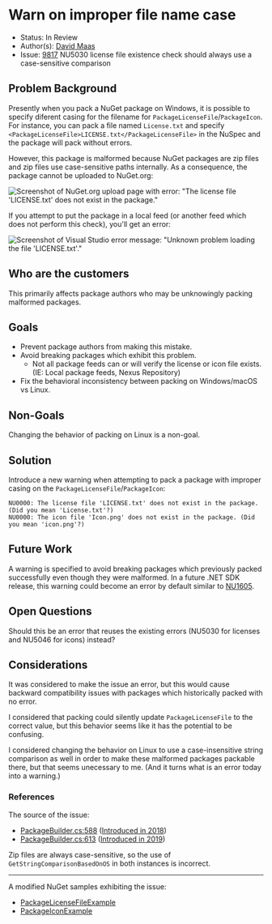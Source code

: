 
# Warn on improper file name case

* Status: In Review
* Author(s): [David Maas](https://github.com/PathogenDavid)
* Issue: [9817](https://github.com/NuGet/Home/issues/9817) NU5030 license file existence check should always use a case-sensitive comparison

## Problem Background

Presently when you pack a NuGet package on Windows, it is possible to specify diferent casing for the filename for `PackageLicenseFile`/`PackageIcon`. For instance, you can pack a file named `License.txt` and specify `<PackageLicenseFile>LICENSE.txt</PackageLicenseFile>` in the NuSpec and the package will pack without errors.

However, this package is malformed because NuGet packages are zip files and zip files use case-sensitive paths internally. As a consequence, the package cannot be uploaded to NuGet.org:

![Screenshot of NuGet.org upload page with error: "The license file 'LICENSE.txt' does not exist in the package."](https://user-images.githubusercontent.com/278957/87859778-464db400-c8fd-11ea-9d19-230c87285e92.png)

If you attempt to put the package in a local feed (or another feed which does not perform this check), you'll get an error:

![Screenshot of Visual Studio error message: "Unknown problem loading the file 'LICENSE.txt'."](https://user-images.githubusercontent.com/278957/87859796-7ac17000-c8fd-11ea-8953-64fc9606c831.png)

## Who are the customers

This primarily affects package authors who may be unknowingly packing malformed packages.

## Goals

* Prevent package authors from making this mistake.
* Avoid breaking packages which exhibit this problem.
  * Not all package feeds can or will verify the license or icon file exists. (IE: Local package feeds, Nexus Repository)
* Fix the behavioral inconsistency between packing on Windows/macOS vs Linux.

## Non-Goals

Changing the behavior of packing on Linux is a non-goal.

## Solution

Introduce a new warning when attempting to pack a package with improper casing on the `PackageLicenseFile`/`PackageIcon`:

```
NU0000: The license file 'LICENSE.txt' does not exist in the package. (Did you mean 'License.txt'?)
NU0000: The icon file 'Icon.png' does not exist in the package. (Did you mean 'icon.png'?)
```

## Future Work

A warning is specified to avoid breaking packages which previously packed successfully even though they were malformed. In a future .NET SDK release, this warning could become an error by default similar to [NU1605](https://github.com/dotnet/sdk/blob/bc5c514a45a1a900b71d39a3541196bc2cf1bb0d/src/Tasks/Microsoft.NET.Build.Tasks/targets/Microsoft.NET.Sdk.CSharp.props#L19).

## Open Questions

Should this be an error that reuses the existing errors (NU5030 for licenses and NU5046 for icons) instead?

## Considerations

It was considered to make the issue an error, but this would cause backward compatibility issues with packages which historically packed with no error.

I considered that packing could silently update `PackageLicenseFile` to the correct value, but this behavior seems like it has the potential to be confusing.

I considered changing the behavior on Linux to use a case-insensitive string comparison as well in order to make these malformed packages packable there, but that seems unecessary to me. (And it turns what is an error today into a warning.)

### References

The source of the issue:

* [PackageBuilder.cs:588](https://github.com/NuGet/NuGet.Client/blob/1f1213960012d6452b63a267607d1e237318025e/src/NuGet.Core/NuGet.Packaging/PackageCreation/Authoring/PackageBuilder.cs#L588) ([Introduced in 2018](https://github.com/NuGet/NuGet.Client/pull/2450/files#diff-7d862ed9e52e34d5ee39d6ccbf6f8a7cR494))
* [PackageBuilder.cs:613](https://github.com/NuGet/NuGet.Client/blob/0b178b9d10f7876fc7daa18487844f28d6bfea6b/src/NuGet.Core/NuGet.Packaging/PackageCreation/Authoring/PackageBuilder.cs#L613) ([Introduced in 2019](https://github.com/NuGet/NuGet.Client/commit/c05f9afa9c2fcee7fbe10754521b3f6424bee128))

Zip files are always case-sensitive, so the use of `GetStringComparisonBasedOnOS` in both instances is incorrect.

------------

A modified NuGet samples exhibiting the issue:

* [PackageLicenseFileExample](https://github.com/PathogenPlayground/Samples/blob/31f2ea7047a2c90058a73407eee618a068d03107/PackageLicenseFileExample/PackageLicenseFileExample.csproj)
* [PackageIconExample](https://github.com/PathogenPlayground/Samples/blob/31f2ea7047a2c90058a73407eee618a068d03107/PackageIconExample/PackageIconExample.csproj)
